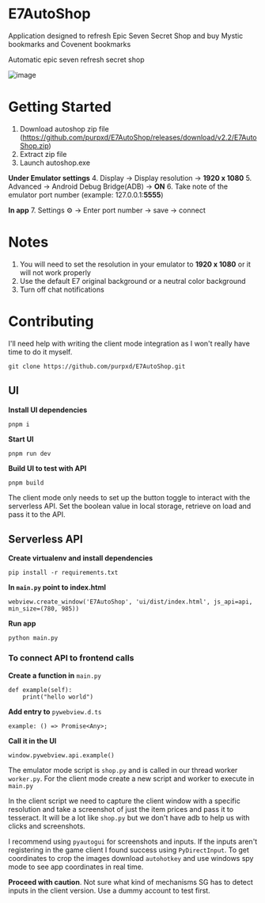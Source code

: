 # E7AutoShop

Application designed to refresh Epic Seven Secret Shop and buy Mystic bookmarks and Covenent bookmarks

Automatic epic seven refresh secret shop

![image](https://github.com/purpxd/E7AutoShop/assets/136267320/6578788c-d53b-4d20-91aa-3fd1db2c26f8)


# Getting Started

1. Download autoshop zip file (https://github.com/purpxd/E7AutoShop/releases/download/v2.2/E7AutoShop.zip)
2. Extract zip file
3. Launch autoshop.exe

**Under Emulator settings**
4. Display -> Display resolution ->  **1920 x 1080**
5. Advanced -> Android Debug Bridge(ADB) -> **ON**
6. Take note of the emulator port number (example: 127.0.0.1:**5555**)

**In app**
7. Settings ⚙️ -> Enter port number -> save -> connect

# Notes

1. You will need to set the resolution in your emulator to **1920 x 1080** or it will not work properly
2. Use the default E7 original background or a neutral color background 
3. Turn off chat notifications 

# Contributing

I'll need help with writing the client mode integration as I won't really have time to do it myself.

```
git clone https://github.com/purpxd/E7AutoShop.git
```

## UI

**Install UI dependencies**

```
pnpm i
```

**Start UI**

```
pnpm run dev
```

**Build UI to test with API**

```
pnpm build
```

The client mode only needs to set up the button toggle to interact with the serverless API. Set the boolean value in local storage, retrieve on load and pass it to the API.

## Serverless API

**Create virtualenv and install dependencies**

```
pip install -r requirements.txt
```

**In `main.py` point to index.html**

```
webview.create_window('E7AutoShop', 'ui/dist/index.html', js_api=api, min_size=(780, 985))
```

**Run app**

```
python main.py
```

### To connect API to frontend calls

**Create a function in** `main.py`

```
def example(self):
	print("hello world")
```

**Add entry to** `pywebview.d.ts`

```
example: () => Promise<Any>;
```

**Call it in the UI**

```
window.pywebview.api.example()
```


The emulator mode script is `shop.py` and is called in our thread worker  `worker.py`. For the client mode create a new script and worker to execute in `main.py`

In the client script we need to capture the client window with a specific resolution and take a screenshot of just the item prices and pass it to tesseract. It will be a lot like `shop.py` but we don't have adb to help us with clicks and screenshots. 

I recommend using `pyautogui` for screenshots and inputs. If the inputs aren't registering in the game client I found success using `PyDirectInput`. To get coordinates to crop the images download `autohotkey` and use windows spy mode to see app coordinates in real time. 

**Proceed with caution**. Not sure what kind of mechanisms SG has to detect inputs in the client version. Use a dummy account to test first.
